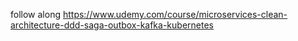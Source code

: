follow along 
https://www.udemy.com/course/microservices-clean-architecture-ddd-saga-outbox-kafka-kubernetes
